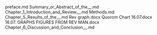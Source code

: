 preface.md
Summary_or_Abstract_of_the__.md
Chapter_1_Introduction_and_Review__.md
Methods.md
Chapter_5_Results_of_the__.md
Rev graph.docx
Quorom Chart 16.07.docx
16.07. GRAPHS FIGURES FROM REV MAN.docx
Chapter_6_Discussion_and_Conclusion__.md